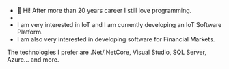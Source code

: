 - 👀 Hi! After more than 20 years career I still love programming.
- 
- I am very interested in IoT and I am currently developing an IoT Software Platform.
- I am also very interested in developing software for Financial Markets.

The technologies I prefer are .Net/.NetCore, Visual Studio, SQL Server, Azure... and more.

<!---
Piggy69/Piggy69 is a ✨ special ✨ repository because its `README.md` (this file) appears on your GitHub profile.
You can click the Preview link to take a look at your changes.
--->
